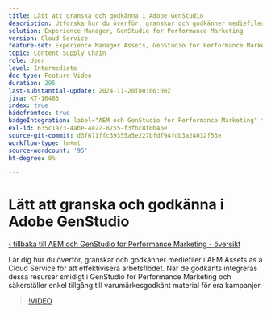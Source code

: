 ```yaml
---
title: Lätt att granska och godkänna i Adobe GenStudio
description: Utforska hur du överför, granskar och godkänner mediefiler i AEM Assets så att de blir tillgängliga för användning i GenStudio for Performance Marketing.
solution: Experience Manager, GenStudio for Performance Marketing
version: Cloud Service
feature-set: Experience Manager Assets, GenStudio for Performance Marketing
topic: Content Supply Chain
role: User
level: Intermediate
doc-type: Feature Video
duration: 295
last-substantial-update: 2024-11-20T00:00:00Z
jira: KT-16483
index: true
hidefromtoc: true
badgeIntegration: label="AEM och GenStudio for Performance Marketing" type="positive"
exl-id: 635c1a73-4abe-4e22-8755-f3fbc8f0b46e
source-git-commit: d3f671ffc39355a5e227bfdf94fdb3a24032f53e
workflow-type: tm+mt
source-wordcount: '95'
ht-degree: 0%

---
```


# Lätt att granska och godkänna i Adobe GenStudio

[‹ tillbaka till AEM och GenStudio for Performance Marketing - översikt](./overview.md)

Lär dig hur du överför, granskar och godkänner mediefiler i AEM Assets as a Cloud Service för att effektivisera arbetsflödet. När de godkänts integreras dessa resurser smidigt i GenStudio for Performance Marketing och säkerställer enkel tillgång till varumärkesgodkänt material för era kampanjer.

>[!VIDEO](https://video.tv.adobe.com/v/3439265/?learn=on&enablevpops)
